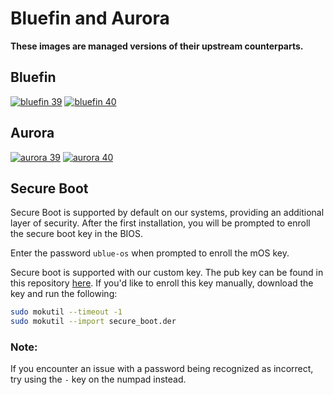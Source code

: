 # Bluefin and Aurora
**These images are managed versions of their upstream counterparts.** 

## Bluefin

[![bluefin 39](https://github.com/APoorDev/bluefin/actions/workflows/build-39-bluefin.yml/badge.svg)](https://github.com/APoorDev/bluefin/actions/workflows/build-39-bluefin.yml) [![bluefin 40](https://github.com/APoorDev/bluefin/actions/workflows/build-40-bluefin.yml/badge.svg)](https://github.com/APoorDev/bluefin/actions/workflows/build-40-bluefin.yml)

## Aurora

[![aurora 39](https://github.com/APoorDev/bluefin/actions/workflows/build-39-aurora.yml/badge.svg)](https://github.com/APoorDev/bluefin/actions/workflows/build-39-aurora.yml) [![aurora 40](https://github.com/APoorDev/bluefin/actions/workflows/build-40-aurora.yml/badge.svg)](https://github.com/APoorDev/bluefin/actions/workflows/build-40-aurora.yml)

## Secure Boot

Secure Boot is supported by default on our systems, providing an additional layer of security. After the first installation, you will be prompted to enroll the secure boot key in the BIOS.

Enter the password `ublue-os` when prompted to enroll the mOS key.

Secure boot is supported with our custom key. The pub key can be found in this repository [here](https://github.com/APoorDev/mOS/blob/main/secure_boot.der).
If you'd like to enroll this key manually, download the key and run the following:

```bash
sudo mokutil --timeout -1
sudo mokutil --import secure_boot.der
```

### Note:
If you encounter an issue with a password being recognized as incorrect, try using the `-` key on the numpad instead.
